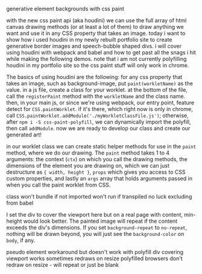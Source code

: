 generative element backgrounds with css paint

with the new css paint api (aka houdini) we can use the full array of html canvas drawing methods (or at least a lot of them) to draw anything we want and use it in any CSS property that takes an image.  today i want to show how i used houdini in my newly rebuilt portfolio site to create generative border images and speech-bubble shaped divs.  i will cover using houdini with webpack and babel and how to get past all the snags i hit while making the following demos.  note that i am not currently polyfilling houdini in my portfolio site so the css paint stuff will only work in chrome.

The basics of using houdini are the following:  for any css property that takes an image, such as background-image, put `paint(workletName)` as the value.  in a js file, create a class for your worklet.  at the bottom of the file, call the `registerPaint` method with the `workletName` and the class name.  then, in your main js, or since we're using webpack, our entry point, feature detect for `CSS.paintWorklet`.  if it's there, which right now is only in chrome, call  `CSS.paintWorklet.addModule('./myWorkletClassFile.js')`; otherwise, after `npm i -S css-paint-polyfill`, we can dynamically import the polyfill, then call `addModule`.  now we are ready to develop our class and create our generated art!

in our worklet class we can create static helper methods for use in the `paint` method, where we do our drawing.  The `paint` method takes 1 to 4 arguments: the context (`ctx`) on which you call the drawing methods, the dimensions of the element you are drawing on, which we can just destructure as `{ width, height }`, `props` which gives you access to CSS custom properties, and lastly an `args` array that holds arguments passed in when you call the paint worklet from CSS.

class won't bundle if not imported
won't run if transpiled
no luck excluding from babel


I set the div to cover the viewport here but on a real page with content, min-height would look better.  The painted image will repeat if the content exceeds the div's dimensions.  If you set `background-repeat` to `no-repeat`, nothing will be drawn beyond, you will just see the `background-color` on `body`, if any.


pseudo element workaround but doesn't work with polyfill
div covering viewport works sometimes
redraws on resize
polyfilled browsers don't redraw on resize - will repeat or just be blank
